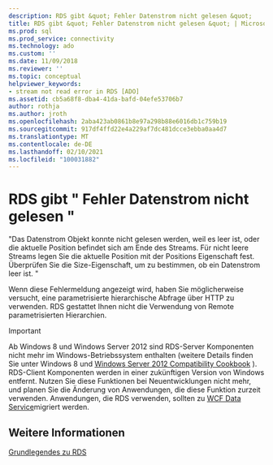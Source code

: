```yaml
---
description: RDS gibt &quot; Fehler Datenstrom nicht gelesen &quot;
title: RDS gibt &quot; Fehler Datenstrom nicht gelesen &quot; | Microsoft-Dokumentation
ms.prod: sql
ms.prod_service: connectivity
ms.technology: ado
ms.custom: ''
ms.date: 11/09/2018
ms.reviewer: ''
ms.topic: conceptual
helpviewer_keywords:
- stream not read error in RDS [ADO]
ms.assetid: cb5a68f8-dba4-41da-bafd-04efe53706b7
author: rothja
ms.author: jroth
ms.openlocfilehash: 2aba423ab0861b8e97a298b88e6016db1c759b19
ms.sourcegitcommit: 917df4ffd22e4a229af7dc481dcce3ebba0aa4d7
ms.translationtype: MT
ms.contentlocale: de-DE
ms.lasthandoff: 02/10/2021
ms.locfileid: "100031882"
---
```

# <a name="rds-returns-quotstream-not-readquot-error"></a>RDS gibt &quot; Fehler Datenstrom nicht gelesen &quot;
"Das Datenstrom Objekt konnte nicht gelesen werden, weil es leer ist, oder die aktuelle Position befindet sich am Ende des Streams. Für nicht leere Streams legen Sie die aktuelle Position mit der Positions Eigenschaft fest. Überprüfen Sie die Size-Eigenschaft, um zu bestimmen, ob ein Datenstrom leer ist. "  
  
 Wenn diese Fehlermeldung angezeigt wird, haben Sie möglicherweise versucht, eine parametrisierte hierarchische Abfrage über HTTP zu verwenden. RDS gestattet Ihnen nicht die Verwendung von Remote parametrisierten Hierarchien.  
  
> [!IMPORTANT]
>  Ab Windows 8 und Windows Server 2012 sind RDS-Server Komponenten nicht mehr im Windows-Betriebssystem enthalten (weitere Details finden Sie unter Windows 8 und [Windows Server 2012 Compatibility Cookbook](https://www.microsoft.com/download/details.aspx?id=27416) ). RDS-Client Komponenten werden in einer zukünftigen Version von Windows entfernt. Nutzen Sie diese Funktionen bei Neuentwicklungen nicht mehr, und planen Sie die Änderung von Anwendungen, die diese Funktion zurzeit verwenden. Anwendungen, die RDS verwenden, sollten zu [WCF Data Service](/dotnet/framework/wcf/)migriert werden.  
  
## <a name="see-also"></a>Weitere Informationen  
 [Grundlegendes zu RDS](./rds-fundamentals.md)